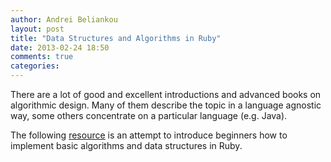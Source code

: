 ```yaml
---
author: Andrei Beliankou
layout: post
title: "Data Structures and Algorithms in Ruby"
date: 2013-02-24 18:50
comments: true
categories: 
---
```


There are a lot of good and excellent introductions and advanced books
on algorithmic design. Many of them describe the topic in a language
agnostic way, some others concentrate on a particular language (e.g.
Java).

The following <a
href="http://www.brpreiss.com/books/opus8/">resource</a> is an attempt
to introduce beginners how to implement basic algorithms and data
structures in Ruby.
